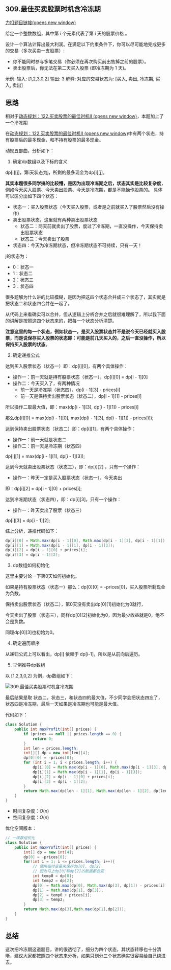 ## 309.最佳买卖股票时机含冷冻期

[力扣题目链接(opens new window)](https://leetcode-cn.com/problems/best-time-to-buy-and-sell-stock-with-cooldown/)

给定一个整数数组，其中第 i 个元素代表了第 i 天的股票价格 。

设计一个算法计算出最大利润。在满足以下约束条件下，你可以尽可能地完成更多的交易（多次买卖一支股票）:

- 你不能同时参与多笔交易（你必须在再次购买前出售掉之前的股票）。
- 卖出股票后，你无法在第二天买入股票 (即冷冻期为 1 天)。

示例: 输入: [1,2,3,0,2] 输出: 3 解释: 对应的交易状态为: [买入, 卖出, 冷冻期, 买入, 卖出]

## 思路

相对于[动态规划：122.买卖股票的最佳时机II (opens new window)](https://programmercarl.com/0122.买卖股票的最佳时机II（动态规划）.html)，本题加上了一个冷冻期

在[动态规划：122.买卖股票的最佳时机II (opens new window)](https://programmercarl.com/0122.买卖股票的最佳时机II（动态规划）.html)中有两个状态，持有股票后的最多现金，和不持有股票的最多现金。

动规五部曲，分析如下：

1. 确定dp数组以及下标的含义

dp[i][j]，第i天状态为j，所剩的最多现金为dp[i][j]。

**其实本题很多同学搞的比较懵，是因为出现冷冻期之后，状态其实是比较复杂度**，例如今天买入股票、今天卖出股票、今天是冷冻期，都是不能操作股票的。 具体可以区分出如下四个状态：

- 状态一：买入股票状态（今天买入股票，或者是之前就买入了股票然后没有操作）
- 卖出股票状态，这里就有两种卖出股票状态
  - 状态二：两天前就卖出了股票，度过了冷冻期，一直没操作，今天保持卖出股票状态
  - 状态三：今天卖出了股票
- 状态四：今天为冷冻期状态，但冷冻期状态不可持续，只有一天！

j的状态为：

- 0：状态一
- 1：状态二
- 2：状态三
- 3：状态四

很多题解为什么讲的比较模糊，是因为把这四个状态合并成三个状态了，其实就是把状态二和状态四合并在一起了。

从代码上来看确实可以合并，但从逻辑上分析合并之后就很难理解了，所以我下面的讲解是按照这四个状态来的，把每一个状态分析清楚。

**注意这里的每一个状态，例如状态一，是买入股票状态并不是说今天已经就买入股票，而是说保存买入股票的状态即：可能是前几天买入的，之后一直没操作，所以保持买入股票的状态**。

2. 确定递推公式

达到买入股票状态（状态一）即：dp[i][0]，有两个具体操作：

- 操作一：前一天就是持有股票状态（状态一），dp[i][0] = dp[i - 1][0]
- 操作二：今天买入了，有两种情况
  - 前一天是冷冻期（状态四），dp[i - 1][3] - prices[i]
  - 前一天是保持卖出股票状态（状态二），dp[i - 1][1] - prices[i]

所以操作二取最大值，即：max(dp[i - 1][3], dp[i - 1][1]) - prices[i]

那么dp[i][0] = max(dp[i - 1][0], max(dp[i - 1][3], dp[i - 1][1]) - prices[i]);

达到保持卖出股票状态（状态二）即：dp[i][1]，有两个具体操作：

- 操作一：前一天就是状态二
- 操作二：前一天是冷冻期（状态四）

dp[i][1] = max(dp[i - 1][1], dp[i - 1][3]);

达到今天就卖出股票状态（状态三），即：dp[i][2] ，只有一个操作：

- 操作一：昨天一定是买入股票状态（状态一），今天卖出

即：dp[i][2] = dp[i - 1][0] + prices[i];

达到冷冻期状态（状态四），即：dp[i][3]，只有一个操作：

- 操作一：昨天卖出了股票（状态三）

dp[i][3] = dp[i - 1][2];

综上分析，递推代码如下：

```java
dp[i][0] = Math.max(dp[i - 1][0], Math.max(dp[i - 1][3], dp[i - 1][1]) - prices[i]);
dp[i][1] = Math.max(dp[i - 1][1], dp[i - 1][3]);
dp[i][2] = dp[i - 1][0] + prices[i];
dp[i][3] = dp[i - 1][2];
```

3. dp数组如何初始化

这里主要讨论一下第0天如何初始化。

如果是持有股票状态（状态一）那么：dp[0][0] = -prices[0]，买入股票所剩现金为负数。

保持卖出股票状态（状态二），第0天没有卖出dp[0][1]初始化为0就行，

今天卖出了股票（状态三），同样dp[0][2]初始化为0，因为最少收益就是0，绝不会是负数。

同理dp[0][3]也初始为0。

4. 确定遍历顺序

从递归公式上可以看出，dp[i] 依赖于 dp[i-1]，所以是从前向后遍历。

5. 举例推导dp数组

以 [1,2,3,0,2] 为例，dp数组如下：

![309.最佳买卖股票时机含冷冻期](https://typora-gao-pic.oss-cn-beijing.aliyuncs.com/2021032317451040.png)

最后结果是取 状态二，状态三，和状态四的最大值，不少同学会把状态四忘了，状态四是冷冻期，最后一天如果是冷冻期也可能是最大值。

代码如下：

```java
class Solution {
    public int maxProfit(int[] prices) {
        if (prices == null || prices.length == 0) {
            return 0;
        }
        int len = prices.length;
        int[][] dp = new int[len][4];
        dp[0][0] = -prices[0];
        for (int i = 1; i < prices.length; i++) {
            dp[i][0] = Math.max(dp[i - 1][0], Math.max(dp[i - 1][3], dp[i - 1][1]) - prices[i]);
            dp[i][1] = Math.max(dp[i - 1][1], dp[i - 1][3]);
            dp[i][2] = dp[i - 1][0] + prices[i];
            dp[i][3] = dp[i - 1][2];
        }
        return Math.max(dp[len - 1][1], Math.max(dp[len - 1][2], dp[len - 1][3]));
    }
}
```

- 时间复杂度：$O(n)$
- 空间复杂度：$O(n)$

优化空间版本：

```java
// 一维数组优化
class Solution {
    public int maxProfit(int[] prices) {
        int[] dp = new int[4];
        dp[0] = -prices[0];
        for(int i = 1; i <= prices.length; i++){
          	// 使用临时变量来保存dp[0], dp[2]
            // 因为马上dp[0]和dp[2]的数据都会变 
            int temp0 = dp[0];
            int temp2 = dp[2];
            dp[0] = Math.max(dp[0], Math.max(dp[3], dp[1]) - prices[i]);
            dp[1] = Math.max(dp[1], dp[3]);
            dp[2] = temp0 + prices[i];
            dp[3] = temp2;
        }
        return Math.max(dp[3],Math.max(dp[1],dp[2]));
    }
}
```

## 总结

这次把冷冻期这道题目，讲的很透彻了，细分为四个状态，其状态转移也十分清晰，建议大家都按照四个状态来分析，如果只划分三个状态确实很容易给自己绕进去。